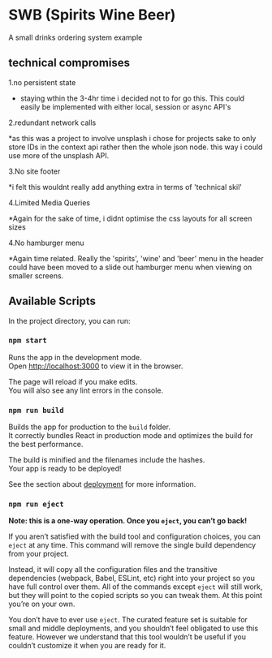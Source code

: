 # SWB (Spirits Wine Beer)

A small drinks ordering system example

## technical compromises

1.no persistent state

* staying wthin the 3-4hr time i decided not to for go this. This could easily be implemented with either local, session or async API's

2.redundant network calls

*as this was a project to involve unsplash i chose for projects sake to only store IDs in the context api rather then the whole json node. this way i could use more of the unsplash API.

3.No site footer

*i felt this wouldnt really add anything extra in terms of 'technical skil'

4.Limited Media Queries

*Again for the sake of time, i didnt optimise the css layouts for all screen sizes

4.No hamburger menu

*Again time related. Really the 'spirits', 'wine' and 'beer' menu in the header could have been moved to a slide out hamburger menu when viewing on smaller screens.

## Available Scripts

In the project directory, you can run:

### `npm start`

Runs the app in the development mode.<br />
Open [http://localhost:3000](http://localhost:3000) to view it in the browser.

The page will reload if you make edits.<br />
You will also see any lint errors in the console.

### `npm run build`

Builds the app for production to the `build` folder.<br />
It correctly bundles React in production mode and optimizes the build for the best performance.

The build is minified and the filenames include the hashes.<br />
Your app is ready to be deployed!

See the section about [deployment](https://facebook.github.io/create-react-app/docs/deployment) for more information.

### `npm run eject`

**Note: this is a one-way operation. Once you `eject`, you can’t go back!**

If you aren’t satisfied with the build tool and configuration choices, you can `eject` at any time. This command will remove the single build dependency from your project.

Instead, it will copy all the configuration files and the transitive dependencies (webpack, Babel, ESLint, etc) right into your project so you have full control over them. All of the commands except `eject` will still work, but they will point to the copied scripts so you can tweak them. At this point you’re on your own.

You don’t have to ever use `eject`. The curated feature set is suitable for small and middle deployments, and you shouldn’t feel obligated to use this feature. However we understand that this tool wouldn’t be useful if you couldn’t customize it when you are ready for it.
